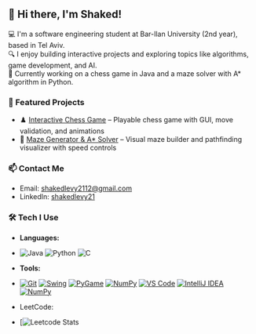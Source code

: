 ## 👋 Hi there, I'm Shaked!

💻 I'm a software engineering student at Bar-Ilan University (2nd year), based in Tel Aviv.  
🔍 I enjoy building interactive projects and exploring topics like algorithms, game development, and AI.  
🚀 Currently working on a chess game in Java and a maze solver with A* algorithm in Python.

### 📌 Featured Projects
- ♟️ [Interactive Chess Game](https://github.com/shakedlevy21/Chess-Game) – Playable chess game with GUI, move validation, and animations  
- 🧩 [Maze Generator & A* Solver](https://github.com/shakedlevy21/Maze-Solver) – Visual maze builder and pathfinding visualizer with speed controls

### 📫 Contact Me
- Email: shakedlevy2112@gmail.com  
- LinkedIn: [shakedlevy21](https://www.linkedin.com/in/shakedlevy21/)  

### 🛠️ Tech I Use
- **Languages:**
- ![Java](https://img.shields.io/badge/Java-ED8B00?style=for-the-badge&logo=java&logoColor=white)
![Python](https://img.shields.io/badge/Python-3776AB?style=for-the-badge&logo=python&logoColor=white)
![C](https://img.shields.io/badge/C-00599C?style=for-the-badge&logo=c&logoColor=white)

- **Tools:**
- [![Git](https://img.shields.io/badge/Git-F05032?style=for-the-badge&logo=git&logoColor=white)](https://git-scm.com/)
[![Swing](https://img.shields.io/badge/Swing-007396?style=for-the-badge&logo=java&logoColor=white)](https://docs.oracle.com/javase/8/docs/technotes/guides/swing/)
[![PyGame](https://img.shields.io/badge/PyGame-4B8BBE?style=for-the-badge&logo=python&logoColor=white)](https://www.pygame.org/)
[![NumPy](https://img.shields.io/badge/NumPy-013243?style=for-the-badge&logo=numpy&logoColor=white)](https://numpy.org/)
[![VS Code](https://img.shields.io/badge/VS_Code-007ACC?style=for-the-badge&logo=visual-studio-code&logoColor=white)](https://code.visualstudio.com/)
[![IntelliJ IDEA](https://img.shields.io/badge/IntelliJ_IDEA-000000?style=for-the-badge&logo=intellij-idea&logoColor=white)](https://www.jetbrains.com/idea/)
[![NumPy](https://img.shields.io/badge/NumPy-013243?style=for-the-badge&logo=numpy&logoColor=white)](https://numpy.org/)

- LeetCode:
- [![Leetcode Stats](https://leetcard.jacoblin.cool/Shaked_Levy?theme=nord&font=Jura)
